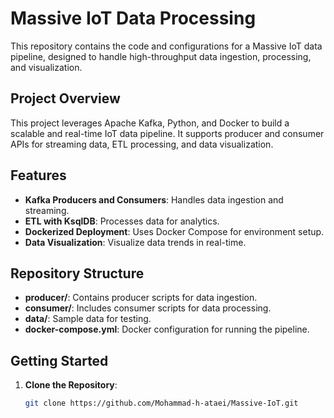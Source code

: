 # Massive IoT Data Processing

This repository contains the code and configurations for a Massive IoT data pipeline, designed to handle high-throughput data ingestion, processing, and visualization.

## Project Overview

This project leverages Apache Kafka, Python, and Docker to build a scalable and real-time IoT data pipeline. It supports producer and consumer APIs for streaming data, ETL processing, and data visualization.

## Features

- **Kafka Producers and Consumers**: Handles data ingestion and streaming.
- **ETL with KsqlDB**: Processes data for analytics.
- **Dockerized Deployment**: Uses Docker Compose for environment setup.
- **Data Visualization**: Visualize data trends in real-time.

## Repository Structure

- **producer/**: Contains producer scripts for data ingestion.
- **consumer/**: Includes consumer scripts for data processing.
- **data/**: Sample data for testing.
- **docker-compose.yml**: Docker configuration for running the pipeline.

## Getting Started

1. **Clone the Repository**:
   ```bash
   git clone https://github.com/Mohammad-h-ataei/Massive-IoT.git
